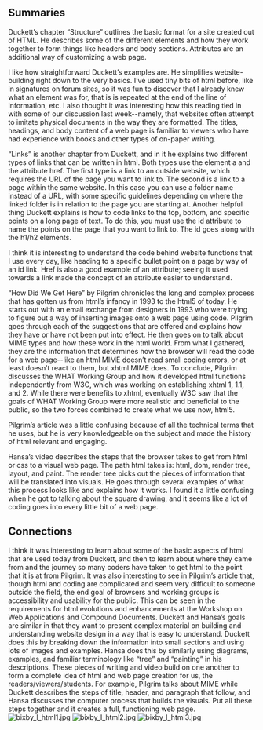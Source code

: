## Summaries
Duckett’s chapter “Structure” outlines the basic format for a site created out of HTML. He describes some of the different elements and how they work together to form things like headers and body sections. Attributes are an additional way of customizing a web page. 

I like how straightforward Duckett’s examples are. He simplifies website-building right down to the very basics. I’ve used tiny bits of html before, like in signatures on forum sites, so it was fun to discover that I already knew what an element was for, that is is repeated at the end of the line of information, etc. I also thought it was interesting how this reading tied in with some of our discussion last week--namely, that websites often attempt to imitate physical documents in the way they are formatted. The titles, headings, and body content of a web page is familiar to viewers who have had experience with books and other types of on-paper writing. 

“Links” is another chapter from Duckett, and in it he explains two different types of links that can be written in html. Both types use the element a and the attribute href. The first type is a link to an outside website, which requires the URL of the page you want to link to. The second is a link to a page within the same website. In this case you can use a folder name instead of a URL, with some specific guidelines depending on where the linked folder is in relation to the page you are starting at. Another helpful thing Duckett explains is how to code links to the top, bottom, and specific points on a long page of text. To do this, you must use the id attribute to name the points on the page that you want to link to. The id goes along with the h1/h2 elements. 

I think it is interesting to understand the code behind website functions that I use every day, like heading to a specific bullet point on a page by way of an id link. Href is also a good example of an attribute; seeing it used towards a link made the concept of an attribute easier to understand. 

“How Did We Get Here” by Pilgrim chronicles the long and complex process that has gotten us from html’s infancy in 1993 to the html5 of today. He starts out with an email exchange from designers in 1993 who were trying to figure out a way of inserting images onto a web page using code. Pilgrim goes through each of the suggestions that are offered and explains how they have or have not been put into effect. He then goes on to talk about MIME types and how these work in the html world. From what I gathered, they are the information that determines how the browser will read the code for a web page--like an html MIME doesn’t read small coding errors, or at least doesn’t react to them, but xhtml MIME does. To conclude, Pilgrim discusses the WHAT Working Group and how it developed html functions independently from W3C, which was working on establishing xhtml 1, 1.1, and 2. While there were benefits to xhtml, eventually W3C saw that the goals of WHAT Working Group were more realistic and beneficial to the public, so the two forces combined to create what we use now, html5.  

Pilgrim’s article was a little confusing because of all the technical terms that he uses, but he is very knowledgeable on the subject and made the history of html relevant and engaging. 

Hansa’s video describes the steps that the browser takes to get from html or css to a visual web page. The path html takes is: html, dom, render tree, layout, and paint. The render tree picks out the pieces of information that will be translated into visuals. He goes through several examples of what this process looks like and explains how it works. I found it a little confusing when he got to talking about the square drawing, and it seems like a lot of coding goes into every little bit of a web page. 

## Connections
I think it was interesting to learn about some of the basic aspects of html that are used today from Duckett, and then to learn about where they came from and the journey so many coders have taken to get html to the point that it is at from Pilgrim. It was also interesting to see in Pilgrim’s article that, though html and coding are complicated and seem very difficult to someone outside the field, the end goal of browsers and working groups is accessibility and usability for the public. This can be seen in the requirements for html evolutions and enhancements at the Workshop on Web Applications and Compound Documents. Duckett and Hansa’s goals are similar in that they want to present complex material on building and understanding website design in a way that is easy to understand. Duckett does this by breaking down the information into small sections and using lots of images and examples. Hansa does this by similarly using diagrams, examples, and familiar terminology like “tree” and “painting” in his descriptions. These pieces of writing and video build on one another to form a complete idea of html and web page creation for us, the readers/viewers/students. For example, Pilgrim talks about MIME while Duckett describes the steps of title, header, and paragraph that follow, and Hansa discusses the computer process that builds the visuals. Put all these steps together and it creates a full, functioning web page.![bixby_l_html1.jpg]({{site.baseurl}}/wk3/team3/bixby_l_html1.jpg)
![bixby_l_html2.jpg]({{site.baseurl}}/wk3/team3/bixby_l_html2.jpg)
![bixby_l_html3.jpg]({{site.baseurl}}/wk3/team3/bixby_l_html3.jpg)

